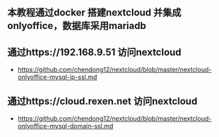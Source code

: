 ## 本教程通过docker 搭建nextcloud 并集成onlyoffice，数据库采用mariadb

## 通过https://192.168.9.51 访问nextcloud

* https://github.com/chendong12/nextcloud/blob/master/nextcloud-onlyoffice-mysql-ip-ssl.md

## 通过https://cloud.rexen.net 访问nextcloud

* https://github.com/chendong12/nextcloud/blob/master/nextcloud-onlyoffice-mysql-domain-ssl.md


